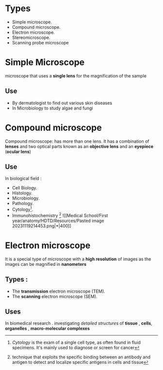# Types 
- Simple microscope.
- Compound microscope.
- Electron microscope.
- Stereomicroscope.
- Scanning probe microscope

# Simple Microscope 
microscope that uses a **single lens** for the magnification of the sample
## Use
- By dermatologist to find out various skin diseases 
- In Microbiology to study algae and fungi 

# Compound microscope 
Compound microscope:  has more than one lens. It has a combination of **lenses** and two optical parts known as an **objective lens** and an **eyepiece** (**ocular lens**)
## Use 
In biological field :
- Cell Biology.
- Histology.
- Microbiology.
- Pathology.
- Cytology[^1].
- Immunohistochemistry [^2]
![[Medical School/First year/anatomy/HDTD/Resources/Pasted image 20231119214453.png|*|400]]

[^1]:_Cytology_ is the exam of a single cell type, as often found in fluid specimens. It's mainly used to diagnose or screen for cancer 
[^2]:technique that exploits the specific binding between an antibody and antigen to detect and localize specific antigens in cells and tissue

# Electron microscope 
It is a special type of microscope with a **high resolution** of images as the images can be magnified in **nanometers**
## Types : 
- The **transmission** electron microscope (TEM).
- The **scanning** electron microscope (SEM).

## Uses 
In biomedical research . investigating *detailed structures* of **tissue** , **cells**, **organelles** , **macro-molecular complexes**